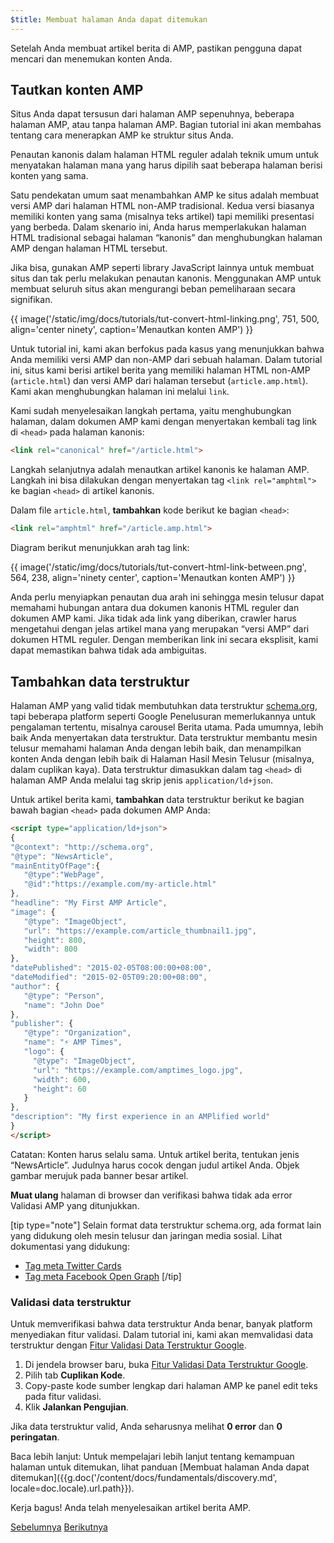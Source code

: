 ```yaml
---
$title: Membuat halaman Anda dapat ditemukan
---
```


Setelah Anda membuat artikel berita di AMP, pastikan pengguna dapat mencari dan menemukan konten Anda.

## Tautkan konten AMP

Situs Anda dapat tersusun dari halaman AMP sepenuhnya, beberapa halaman AMP, atau tanpa halaman AMP.  Bagian tutorial ini akan membahas tentang cara menerapkan AMP ke struktur situs Anda.

Penautan kanonis dalam halaman HTML reguler adalah teknik umum untuk menyatakan halaman mana yang harus dipilih saat beberapa halaman berisi konten yang sama.

Satu pendekatan umum saat menambahkan AMP ke situs adalah membuat versi AMP dari halaman HTML non-AMP tradisional.  Kedua versi biasanya memiliki konten yang sama (misalnya teks artikel) tapi memiliki presentasi yang berbeda.  Dalam skenario ini, Anda harus memperlakukan halaman HTML tradisional sebagai halaman “kanonis” dan menghubungkan halaman AMP dengan halaman HTML tersebut.

Jika bisa, gunakan AMP seperti library JavaScript lainnya untuk membuat situs dan tak perlu melakukan penautan kanonis.  Menggunakan AMP untuk membuat seluruh situs akan mengurangi beban pemeliharaan secara signifikan.

{{ image('/static/img/docs/tutorials/tut-convert-html-linking.png', 751, 500, align='center ninety', caption='Menautkan konten AMP') }}

Untuk tutorial ini, kami akan berfokus pada kasus yang menunjukkan bahwa Anda memiliki versi AMP dan non-AMP dari sebuah halaman.  Dalam tutorial ini, situs kami berisi artikel berita yang memiliki halaman HTML non-AMP (`article.html`) dan versi AMP dari halaman tersebut (`article.amp.html`).  Kami akan menghubungkan halaman ini melalui `link`.

Kami sudah menyelesaikan langkah pertama, yaitu menghubungkan halaman, dalam dokumen AMP kami dengan menyertakan kembali tag link di `<head>` pada halaman kanonis:

```html
<link rel="canonical" href="/article.html">
```

Langkah selanjutnya adalah menautkan artikel kanonis ke halaman AMP. Langkah ini bisa dilakukan dengan menyertakan tag `<link rel="amphtml">` ke bagian `<head>` di artikel kanonis.

Dalam file `article.html`, **tambahkan** kode berikut ke bagian `<head>`:

```html
<link rel="amphtml" href="/article.amp.html">
```

Diagram berikut menunjukkan arah tag link:

{{ image('/static/img/docs/tutorials/tut-convert-html-link-between.png', 564, 238, align='ninety center', caption='Menautkan konten AMP') }}

Anda perlu menyiapkan penautan dua arah ini sehingga mesin telusur dapat memahami hubungan antara dua dokumen kanonis HTML reguler dan dokumen AMP kami. Jika tidak ada link yang diberikan, crawler harus mengetahui dengan jelas artikel mana yang merupakan “versi AMP” dari dokumen HTML reguler. Dengan memberikan link ini secara eksplisit, kami dapat memastikan bahwa tidak ada ambiguitas.

## Tambahkan data terstruktur

Halaman AMP yang valid tidak membutuhkan data terstruktur [schema.org](http://schema.org/), tapi beberapa platform seperti Google Penelusuran memerlukannya untuk pengalaman tertentu, misalnya carousel Berita utama. Pada umumnya, lebih baik Anda menyertakan data terstruktur. Data terstruktur membantu mesin telusur memahami halaman Anda dengan lebih baik, dan menampilkan konten Anda dengan lebih baik di Halaman Hasil Mesin Telusur (misalnya, dalam cuplikan kaya).  Data terstruktur dimasukkan dalam tag `<head>` di halaman AMP Anda melalui tag skrip jenis `application/ld+json`.

Untuk artikel berita kami, **tambahkan** data terstruktur berikut ke bagian bawah bagian `<head>` pada dokumen AMP Anda:

```html
<script type="application/ld+json">
{
"@context": "http://schema.org",
"@type": "NewsArticle",
"mainEntityOfPage":{
   "@type":"WebPage",
   "@id":"https://example.com/my-article.html"
},
"headline": "My First AMP Article",
"image": {
   "@type": "ImageObject",
   "url": "https://example.com/article_thumbnail1.jpg",
   "height": 800,
   "width": 800
},
"datePublished": "2015-02-05T08:00:00+08:00",
"dateModified": "2015-02-05T09:20:00+08:00",
"author": {
   "@type": "Person",
   "name": "John Doe"
},
"publisher": {
   "@type": "Organization",
   "name": "⚡ AMP Times",
   "logo": {
     "@type": "ImageObject",
     "url": "https://example.com/amptimes_logo.jpg",
     "width": 600,
     "height": 60
   }
},
"description": "My first experience in an AMPlified world"
}
</script>
```

Catatan: Konten harus selalu sama. Untuk artikel berita, tentukan jenis “NewsArticle”. Judulnya harus cocok dengan judul artikel Anda. Objek gambar merujuk pada banner besar artikel.

**Muat ulang** halaman di browser dan verifikasi bahwa tidak ada error Validasi AMP yang ditunjukkan.

[tip type="note"]
Selain format data terstruktur schema.org, ada format lain yang didukung oleh mesin telusur dan jaringan media sosial. Lihat dokumentasi yang didukung:

- [Tag meta Twitter Cards](https://dev.twitter.com/cards/overview)
- [Tag meta Facebook Open Graph](https://developers.facebook.com/docs/sharing/webmasters)
[/tip]

### Validasi data terstruktur

Untuk memverifikasi bahwa data terstruktur Anda benar, banyak platform menyediakan fitur validasi.  Dalam tutorial ini, kami akan memvalidasi data terstruktur dengan [Fitur Validasi Data Terstruktur Google](https://developers.google.com/structured-data/testing-tool/).

1.  Di jendela browser baru, buka [Fitur Validasi Data Terstruktur Google](https://developers.google.com/structured-data/testing-tool/).
2.  Pilih tab **Cuplikan Kode**.
3.  Copy-paste kode sumber lengkap dari halaman AMP ke panel edit teks pada fitur validasi.
4.  Klik **Jalankan Pengujian**.

Jika data terstruktur valid, Anda seharusnya melihat **0 error** dan **0 peringatan**.

Baca lebih lanjut: Untuk mempelajari lebih lanjut tentang kemampuan halaman untuk ditemukan, lihat panduan [Membuat halaman Anda dapat ditemukan]({{g.doc('/content/docs/fundamentals/discovery.md', locale=doc.locale).url.path}}).

Kerja bagus!  Anda telah menyelesaikan artikel berita AMP.

<div class="prev-next-buttons">
  <a class="button prev-button" href="{{g.doc('/content/docs/fundamentals/converting/resolving-errors.md', locale=doc.locale).url.path}}"><span class="arrow-prev">Sebelumnya</span></a>
  <a class="button next-button" href="{{g.doc('/content/docs/fundamentals/converting/congratulations.md', locale=doc.locale).url.path}}"><span class="arrow-next">Berikutnya</span></a>
</div>
